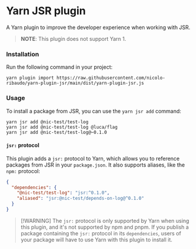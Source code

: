 # Yarn JSR plugin

A Yarn plugin to improve the developer experience when working with JSR.

> **NOTE**: This plugin does not support Yarn 1.

### Installation

Run the following command in your project:

```
yarn plugin import https://raw.githubusercontent.com/nicolo-ribaudo/yarn-plugin-jsr/main/dist/yarn-plugin-jsr.js
```

### Usage

To install a package from JSR, you can use the `yarn jsr add` command:

```
yarn jsr add @nic-test/test-log
yarn jsr add @nic-test/test-log @luca/flag
yarn jsr add @nic-test/test-log@~0.1.0
```

#### `jsr:` protocol

This plugin adds a `jsr:` protocol to Yarn, which allows you to reference packages from JSR in your `package.json`. It also supports aliases, like the `npm:` protocol:

```json
{
  "dependencies": {
    "@nic-test/test-log": "jsr:^0.1.0",
    "aliased": "jsr:@nic-test/depends-on-log@^0.1.0"
  }
}
```

> [!WARNING] The `jsr:` protocol is only supported by Yarn when using this plugin, and it's not supported by npm and pnpm.
> If you publish a package containing the `jsr:` protocol in its `dependencies`, users of your package will have to use Yarn
> with this plugin to install it.
